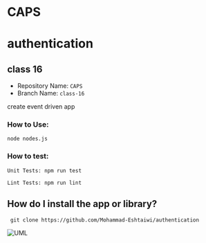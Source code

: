 # CAPS

# authentication

## class 16

- Repository Name: `CAPS`
- Branch Name: `class-16`

create event driven app

### How to Use:

```
node nodes.js
```

### How to test:

```
Unit Tests: npm run test

Lint Tests: npm run lint
```

## How do I install the app or library?

```
 git clone https://github.com/Mohammad-Eshtaiwi/authentication
```

![UML](./UML/UML.jpg)
